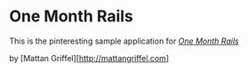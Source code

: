 # One Month Rails

This is the pinteresting sample application for [*One Month Rails*](http://onemonthrails.com)

by [Mattan Griffel][http://mattangriffel.com]